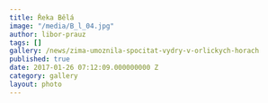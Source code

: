 ```yaml
---
title: Řeka Bělá
image: "/media/B_l_04.jpg"
author: libor-prauz
tags: []
gallery: /news/zima-umoznila-spocitat-vydry-v-orlickych-horach
published: true
date: 2017-01-26 07:12:09.000000000 Z
category: gallery
layout: photo
---
```

